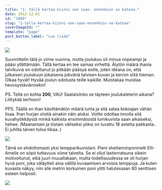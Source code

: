```yaml
---
title: "1: tällä kertaa kiinni sen saan. ennenkuin se katoaa."
date: 2012-12-01
id: "1069"
slug: "1-talla-kertaa-kiinni-sen-saan-ennenkuin-se-katoaa"
coverImageId: ""
template: "page"
post_button_label: "Lue lisää"
---
```


[![](/images/JOULUKALENTERI.jpg)](http://3.bp.blogspot.com/-uCuKo69cu04/ULD2j9XhyCI/AAAAAAAACos/o5PXOsr931Y/s1600/JOULUKALENTERI.jpg)

Suunnittelin tätä jo viime vuonna, mutta joulukuu oli minua nopeampi ja pääsi yllättämään. Tällä kertaa en tee samaa virhettä. Älytön määrä ihania talvikuvia on odottanut jo pitkään pääsyä esille, joten ideana on, että julkaisen joulukuun jokaisena päivänä talvisen kuvan ja kerron siitä hieman. Olkaa hyvät! Hyvää joulun odotusta teille kaikille. Muistakaa muistaa hevosystäviännekin!

PS. Teitä on kohta **200**, VAU! Saataisiinko se täyteen joulukaleterin aikana? Liittykää kerhoon!

PPS. Täällä on ihan käsittämätön määrä lunta ja sitä sataa kokoajan vähän lisaa. Ihan hurjan siistiä ainakin näin aluksi. Voitte odottaa innolla sitä kuvahyökkäystä minkä kaikista ensimmäisistä lumikuvista saan aikaiseksi, hehee. (Maanantain ja tiistain väliseksi yöksi on luvattu 18 astetta pakkasta.. Ei juhlita talven tuloa liikaa..)

[![](/images/k1.jpg)](http://3.bp.blogspot.com/-2KDpQtnWmoo/ULD9V3qlybI/AAAAAAAACs8/ifUIgjlLzMw/s1600/k1.jpg)

Tämä on ehdottomasti yksi lempparikuvistani. Pieni shetlanninponineiti Elli-Amelie on söpö tuttavuus viime talvelta. Se ei ollut lastenratsuna oikein motivoitunut, eikä juuri muuallakaan, mutta todellisuudessa se oli hurjan hyvä poni, joka väläytteli aina välillä kuvaamisen arvoisia temppuja. Ja kuten kuvasta näkyy, niin alle metrin korkuinen poni ylitti halutessaan 80 senttisen esteen helposti.

[![](/images/ak.jpg)](http://3.bp.blogspot.com/-Y8-BIp3TVGE/ULD_eupAXqI/AAAAAAAACtI/Cqem53MagkU/s1600/ak.jpg)
